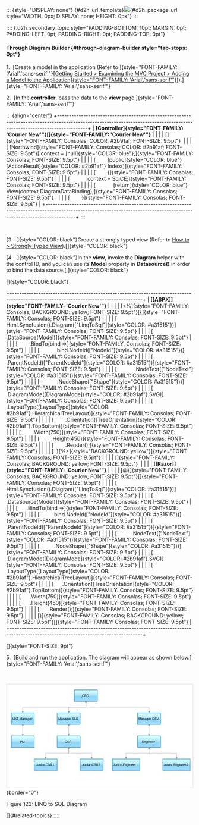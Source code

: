 ::: {style="DISPLAY: none"}
[](ms-xhelp:///?Id=d2h_url_template){#d2h_url_template}![](!package_url!){#d2h_package_url style="WIDTH: 0px; DISPLAY: none; HEIGHT: 0px"}
:::

:::: {.d2h_secondary_topic style="PADDING-BOTTOM: 10pt; MARGIN: 0pt; PADDING-LEFT: 0pt; PADDING-RIGHT: 0pt; PADDING-TOP: 0pt"}
#### Through Diagram Builder {#through-diagram-builder style="tab-stops: 0pt"}

1.  [Create a model in the application (Refer to ]{style="FONT-FAMILY: 'Arial','sans-serif'"}[[Getting Started \> Examining the MVC Project \> Adding a Model to the Application]{style="FONT-FAMILY: 'Arial','sans-serif'"}](http://help.syncfusion.com/ug_94/User%20Interface/ASP.NET%20MVC/Diagram/default.htm?turl=Documents%2Faddingamodeltotheapplication.htm)[).]{style="FONT-FAMILY: 'Arial','sans-serif'"}

2.  [In the **controller**, pass the data to the **view** page.]{style="FONT-FAMILY: 'Arial','sans-serif'"}

::: {align="center"}
+------------------------------------------------------------------------------------------------------------------------------------------------------------------------+
| **[Controller]{style="FONT-FAMILY: 'Courier New'"}[]{style="FONT-FAMILY: 'Courier New'"}**                                                                             |
|                                                                                                                                                                        |
| []{style="FONT-FAMILY: Consolas; COLOR: #2b91af; FONT-SIZE: 9.5pt"}                                                                                                    |
|                                                                                                                                                                        |
| [Northwind]{style="FONT-FAMILY: Consolas; COLOR: #2b91af; FONT-SIZE: 9.5pt"}[ context = [null]{style="COLOR: blue"};]{style="FONT-FAMILY: Consolas; FONT-SIZE: 9.5pt"} |
|                                                                                                                                                                        |
| [        [public]{style="COLOR: blue"} [ActionResult]{style="COLOR: #2b91af"} Index()]{style="FONT-FAMILY: Consolas; FONT-SIZE: 9.5pt"}                                |
|                                                                                                                                                                        |
| [        {]{style="FONT-FAMILY: Consolas; FONT-SIZE: 9.5pt"}                                                                                                           |
|                                                                                                                                                                        |
| [            context = SqlCE;]{style="FONT-FAMILY: Consolas; FONT-SIZE: 9.5pt"}                                                                                        |
|                                                                                                                                                                        |
| [            [return]{style="COLOR: blue"} View(context.DiagramDataBinding);]{style="FONT-FAMILY: Consolas; FONT-SIZE: 9.5pt"}                                         |
|                                                                                                                                                                        |
| [        }]{style="FONT-FAMILY: Consolas; FONT-SIZE: 9.5pt"}                                                                                                           |
+------------------------------------------------------------------------------------------------------------------------------------------------------------------------+
:::

 

[3.   ]{style="COLOR: black"}Create a strongly typed view (Refer to [How to \> Strongly Typed View](http://help.syncfusion.com/ug_94/User%20Interface/ASP.NET%20MVC/Diagram/default.htm?turl=Documents%2Fcreateastronglytypedview.htm)).[]{style="COLOR: black"}

[4.   ]{style="COLOR: black"}In the **view**, invoke the **Diagram** helper with the control ID, and you can use its **Model** property in **Datasource()** in order to bind the data source.[ ]{style="COLOR: black"}

[]{style="COLOR: black"} 

+-------------------------------------------------------------------------------------------------------------------------------------+
| **[\[ASPX\]]{style="FONT-FAMILY: 'Courier New'"}**                                                                                  |
|                                                                                                                                     |
| [\<%]{style="FONT-FAMILY: Consolas; BACKGROUND: yellow; FONT-SIZE: 9.5pt"}[{]{style="FONT-FAMILY: Consolas; FONT-SIZE: 9.5pt"}      |
|                                                                                                                                     |
| [      Html.Syncfusion().Diagram([\"LinqToSql\"]{style="COLOR: #a31515"})]{style="FONT-FAMILY: Consolas; FONT-SIZE: 9.5pt"}         |
|                                                                                                                                     |
| [        .DataSource(Model)]{style="FONT-FAMILY: Consolas; FONT-SIZE: 9.5pt"}                                                       |
|                                                                                                                                     |
| [        .BindTo(bind =\>]{style="FONT-FAMILY: Consolas; FONT-SIZE: 9.5pt"}                                                         |
|                                                                                                                                     |
| [            bind.NodeId([\"NodeId\"]{style="COLOR: #a31515"})]{style="FONT-FAMILY: Consolas; FONT-SIZE: 9.5pt"}                    |
|                                                                                                                                     |
| [            .ParentNodeId([\"ParentNodeId\"]{style="COLOR: #a31515"})]{style="FONT-FAMILY: Consolas; FONT-SIZE: 9.5pt"}            |
|                                                                                                                                     |
| [            .NodeText([\"NodeText\"]{style="COLOR: #a31515"})]{style="FONT-FAMILY: Consolas; FONT-SIZE: 9.5pt"}                    |
|                                                                                                                                     |
| [            .NodeShape([\"Shape\"]{style="COLOR: #a31515"}))]{style="FONT-FAMILY: Consolas; FONT-SIZE: 9.5pt"}                     |
|                                                                                                                                     |
| [        .DiagramMode([DiagramMode]{style="COLOR: #2b91af"}.SVG)]{style="FONT-FAMILY: Consolas; FONT-SIZE: 9.5pt"}                  |
|                                                                                                                                     |
| [        .LayoutType([LayoutType]{style="COLOR: #2b91af"}.HierarchicalTreeLayout)]{style="FONT-FAMILY: Consolas; FONT-SIZE: 9.5pt"} |
|                                                                                                                                     |
| [        .Orientation([TreeOrientation]{style="COLOR: #2b91af"}.TopBottom)]{style="FONT-FAMILY: Consolas; FONT-SIZE: 9.5pt"}        |
|                                                                                                                                     |
| [        .Width(750)]{style="FONT-FAMILY: Consolas; FONT-SIZE: 9.5pt"}                                                              |
|                                                                                                                                     |
| [        .Height(450)]{style="FONT-FAMILY: Consolas; FONT-SIZE: 9.5pt"}                                                             |
|                                                                                                                                     |
| [        .Render();]{style="FONT-FAMILY: Consolas; FONT-SIZE: 9.5pt"}                                                               |
|                                                                                                                                     |
| [  }[%\>]{style="BACKGROUND: yellow"}]{style="FONT-FAMILY: Consolas; FONT-SIZE: 9.5pt"}                                             |
|                                                                                                                                     |
| []{style="FONT-FAMILY: Consolas; BACKGROUND: yellow; FONT-SIZE: 9.5pt"}                                                             |
|                                                                                                                                     |
| **[\[Razor\]]{style="FONT-FAMILY: 'Courier New'"}**                                                                                 |
|                                                                                                                                     |
| [\@{]{style="FONT-FAMILY: Consolas; BACKGROUND: yellow; FONT-SIZE: 9.5pt"}[]{style="FONT-FAMILY: Consolas; FONT-SIZE: 9.5pt"}       |
|                                                                                                                                     |
| [    Html.Syncfusion().Diagram([\"LinqToSql\"]{style="COLOR: #a31515"})]{style="FONT-FAMILY: Consolas; FONT-SIZE: 9.5pt"}           |
|                                                                                                                                     |
| [      .DataSource(Model)]{style="FONT-FAMILY: Consolas; FONT-SIZE: 9.5pt"}                                                         |
|                                                                                                                                     |
| [      .BindTo(bind =\>]{style="FONT-FAMILY: Consolas; FONT-SIZE: 9.5pt"}                                                           |
|                                                                                                                                     |
| [          bind.NodeId([\"NodeId\"]{style="COLOR: #a31515"})]{style="FONT-FAMILY: Consolas; FONT-SIZE: 9.5pt"}                      |
|                                                                                                                                     |
| [          .ParentNodeId([\"ParentNodeId\"]{style="COLOR: #a31515"})]{style="FONT-FAMILY: Consolas; FONT-SIZE: 9.5pt"}              |
|                                                                                                                                     |
| [          .NodeText([\"NodeText\"]{style="COLOR: #a31515"})]{style="FONT-FAMILY: Consolas; FONT-SIZE: 9.5pt"}                      |
|                                                                                                                                     |
| [          .NodeShape([\"Shape\"]{style="COLOR: #a31515"}))]{style="FONT-FAMILY: Consolas; FONT-SIZE: 9.5pt"}                       |
|                                                                                                                                     |
| [      .DiagramMode([DiagramMode]{style="COLOR: #2b91af"}.SVG)]{style="FONT-FAMILY: Consolas; FONT-SIZE: 9.5pt"}                    |
|                                                                                                                                     |
| [      .LayoutType([LayoutType]{style="COLOR: #2b91af"}.HierarchicalTreeLayout)]{style="FONT-FAMILY: Consolas; FONT-SIZE: 9.5pt"}   |
|                                                                                                                                     |
| [      .Orientation([TreeOrientation]{style="COLOR: #2b91af"}.TopBottom)]{style="FONT-FAMILY: Consolas; FONT-SIZE: 9.5pt"}          |
|                                                                                                                                     |
| [      .Width(750)]{style="FONT-FAMILY: Consolas; FONT-SIZE: 9.5pt"}                                                                |
|                                                                                                                                     |
| [      .Height(450)]{style="FONT-FAMILY: Consolas; FONT-SIZE: 9.5pt"}                                                               |
|                                                                                                                                     |
| [      .Render();]{style="FONT-FAMILY: Consolas; FONT-SIZE: 9.5pt"}                                                                 |
|                                                                                                                                     |
| [}]{style="FONT-FAMILY: Consolas; BACKGROUND: yellow; FONT-SIZE: 9.5pt"}[]{style="FONT-FAMILY: Consolas; FONT-SIZE: 9.5pt"}         |
+-------------------------------------------------------------------------------------------------------------------------------------+

[]{style="FONT-SIZE: 9pt"} 

5.  [Build and run the application. The diagram will appear as shown below.]{style="FONT-FAMILY: 'Arial','sans-serif'"}

 

![](ImagesExt/image70_126.jpg){border="0"}

Figure 123: LINQ to SQL Diagram

[]{#related-topics}
::::
